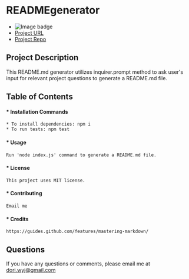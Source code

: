 
# **READMEgenerator**

  * ![Image badge]("https://img.shields.io/badge/license-MIT-green)
  * [Project URL](https://github.com/doriwang/READMEgenerator/blob/master/README.md)
  * [Project Repo](https://github.com/doriwang/READMEgenerator)

## **Project Description**

  This README.md generator utilizes inquirer.prompt method to ask user's input for relevant project questions to generate a README.md file.

## **Table of Contents**
#### * Installation Commands
    * To install dependencies: npm i
    * To run tests: npm test
    
#### * Usage
    Run 'node index.js' command to generate a README.md file.

#### * License
    This project uses MIT license.

#### * Contributing
    Email me

#### * Credits
    https://guides.github.com/features/mastering-markdown/

## Questions
  If you have any questions or comments, please email me at dori.wyj@gmail.com
